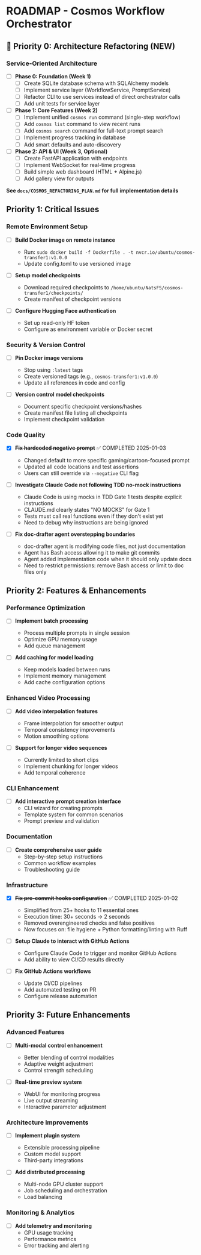 # ROADMAP - Cosmos Workflow Orchestrator

## 🚀 Priority 0: Architecture Refactoring (NEW)

### Service-Oriented Architecture
- [ ] **Phase 0: Foundation (Week 1)**
  - [ ] Create SQLite database schema with SQLAlchemy models
  - [ ] Implement service layer (WorkflowService, PromptService)
  - [ ] Refactor CLI to use services instead of direct orchestrator calls
  - [ ] Add unit tests for service layer

- [ ] **Phase 1: Core Features (Week 2)**
  - [ ] Implement unified `cosmos run` command (single-step workflow)
  - [ ] Add `cosmos list` command to view recent runs
  - [ ] Add `cosmos search` command for full-text prompt search
  - [ ] Implement progress tracking in database
  - [ ] Add smart defaults and auto-discovery

- [ ] **Phase 2: API & UI (Week 3, Optional)**
  - [ ] Create FastAPI application with endpoints
  - [ ] Implement WebSocket for real-time progress
  - [ ] Build simple web dashboard (HTML + Alpine.js)
  - [ ] Add gallery view for outputs

**See `docs/COSMOS_REFACTORING_PLAN.md` for full implementation details**

## Priority 1: Critical Issues

### Remote Environment Setup
- [ ] **Build Docker image on remote instance**
  - Run: `sudo docker build -f Dockerfile . -t nvcr.io/ubuntu/cosmos-transfer1:v1.0.0`
  - Update config.toml to use versioned image

- [ ] **Setup model checkpoints**
  - Download required checkpoints to `/home/ubuntu/NatsFS/cosmos-transfer1/checkpoints/`
  - Create manifest of checkpoint versions

- [ ] **Configure Hugging Face authentication**
  - Set up read-only HF token
  - Configure as environment variable or Docker secret

### Security & Version Control
- [ ] **Pin Docker image versions**
  - Stop using `:latest` tags
  - Create versioned tags (e.g., `cosmos-transfer1:v1.0.0`)
  - Update all references in code and config

- [ ] **Version control model checkpoints**
  - Document specific checkpoint versions/hashes
  - Create manifest file listing all checkpoints
  - Implement checkpoint validation

### Code Quality
- [x] **~~Fix hardcoded negative prompt~~** ✅ COMPLETED 2025-01-03
  - Changed default to more specific gaming/cartoon-focused prompt
  - Updated all code locations and test assertions
  - Users can still override via `--negative` CLI flag

- [ ] **Investigate Claude Code not following TDD no-mock instructions**
  - Claude Code is using mocks in TDD Gate 1 tests despite explicit instructions
  - CLAUDE.md clearly states "NO MOCKS" for Gate 1
  - Tests must call real functions even if they don't exist yet
  - Need to debug why instructions are being ignored

- [ ] **Fix doc-drafter agent overstepping boundaries**
  - doc-drafter agent is modifying code files, not just documentation
  - Agent has Bash access allowing it to make git commits
  - Agent added implementation code when it should only update docs
  - Need to restrict permissions: remove Bash access or limit to doc files only

## Priority 2: Features & Enhancements

### Performance Optimization
- [ ] **Implement batch processing**
  - Process multiple prompts in single session
  - Optimize GPU memory usage
  - Add queue management

- [ ] **Add caching for model loading**
  - Keep models loaded between runs
  - Implement memory management
  - Add cache configuration options

### Enhanced Video Processing
- [ ] **Add video interpolation features**
  - Frame interpolation for smoother output
  - Temporal consistency improvements
  - Motion smoothing options

- [ ] **Support for longer video sequences**
  - Currently limited to short clips
  - Implement chunking for longer videos
  - Add temporal coherence

### CLI Enhancement
- [ ] **Add interactive prompt creation interface**
  - CLI wizard for creating prompts
  - Template system for common scenarios
  - Prompt preview and validation

### Documentation
- [ ] **Create comprehensive user guide**
  - Step-by-step setup instructions
  - Common workflow examples
  - Troubleshooting guide

### Infrastructure
- [x] **~~Fix pre-commit hooks configuration~~** ✅ COMPLETED 2025-01-02
  - Simplified from 25+ hooks to 11 essential ones
  - Execution time: 30+ seconds → 2 seconds
  - Removed overengineered checks and false positives
  - Now focuses on: file hygiene + Python formatting/linting with Ruff

- [ ] **Setup Claude to interact with GitHub Actions**
  - Configure Claude Code to trigger and monitor GitHub Actions
  - Add ability to view CI/CD results directly

- [ ] **Fix GitHub Actions workflows**
  - Update CI/CD pipelines
  - Add automated testing on PR
  - Configure release automation

## Priority 3: Future Enhancements

### Advanced Features
- [ ] **Multi-modal control enhancement**
  - Better blending of control modalities
  - Adaptive weight adjustment
  - Control strength scheduling

- [ ] **Real-time preview system**
  - WebUI for monitoring progress
  - Live output streaming
  - Interactive parameter adjustment

### Architecture Improvements
- [ ] **Implement plugin system**
  - Extensible processing pipeline
  - Custom model support
  - Third-party integrations

- [ ] **Add distributed processing**
  - Multi-node GPU cluster support
  - Job scheduling and orchestration
  - Load balancing

### Monitoring & Analytics
- [ ] **Add telemetry and monitoring**
  - GPU usage tracking
  - Performance metrics
  - Error tracking and alerting
